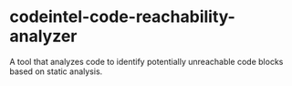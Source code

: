 # codeintel-code-reachability-analyzer
A tool that analyzes code to identify potentially unreachable code blocks based on static analysis. 
